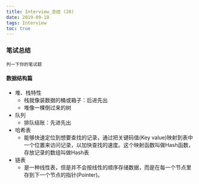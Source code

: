 ```yaml
---
title: Interview_总结 (28)
date: 2019-09-10
tags: Interview
toc: true
---
```


### 笔试总结
    列一下你的笔试题
    
<!-- more -->

#### 数据结构篇
- 堆、栈特性
    * 栈就像装数据的桶或箱子：后进先出
    * 堆像一棵倒过来的树
- 队列
    * 排队结账：先进先出
- 哈希表
    * 能够快速定位到想要查找的记录，通过把关键码值(Key value)映射到表中一个位置来访问记录，以加快查找的速度。这个映射函数叫做Hash函数，存放记录的数组叫做Hash表
- 链表
    * 是一种线性表，但是并不会按线性的顺序存储数据，而是在每一个节点里存到下一个节点的指针(Pointer)。
